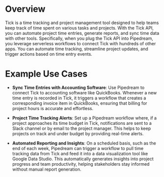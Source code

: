# Overview

Tick is a time tracking and project management tool designed to help teams keep track of time spent on various tasks and projects. With the Tick API, you can automate project time entries, generate reports, and sync time data with other tools. Specifically, when you plug the Tick API into Pipedream, you leverage serverless workflows to connect Tick with hundreds of other apps. You can automate time tracking, streamline project updates, and trigger actions based on time entry events.

# Example Use Cases

- **Sync Time Entries with Accounting Software**: Use Pipedream to connect Tick to accounting software like QuickBooks. Whenever a new time entry is recorded in Tick, it triggers a workflow that creates a corresponding invoice item in QuickBooks, ensuring that billing for project hours is accurate and effortless.

- **Project Time Tracking Alerts**: Set up a Pipedream workflow where, if a project approaches its time budget in Tick, notifications are sent to a Slack channel or by email to the project manager. This helps to keep projects on track and under budget by providing real-time alerts.

- **Automated Reporting and Insights**: On a scheduled basis, such as the end of each week, Pipedream can trigger a workflow to pull time tracking data from Tick and feed it into a data visualization tool like Google Data Studio. This automatically generates insights into project progress and team productivity, helping stakeholders stay informed without manual report generation.
